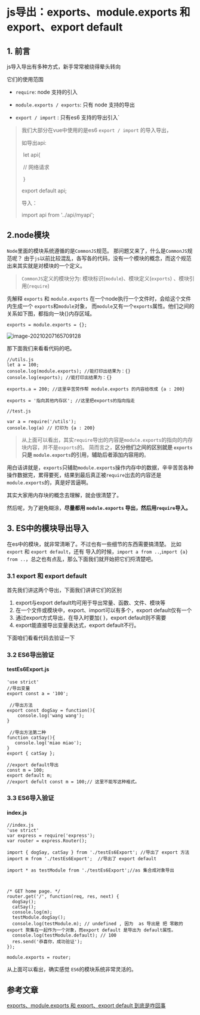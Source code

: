 # js导出：exports、module.exports 和 export、export default

## 1. 前言

js导入导出有多种方式，新手常常被绕得晕头转向

它们的使用范围

- `require`: node 支持的引入

- `module.exports / exports`: 只有 node 支持的导出
- `export / import` : 只有es6 支持的导出引入` 

>我们大部分在vue中使用的是es6 `export / import` 的导入导出，
>
>如导出api: 
>
>​	let api{
>
>​		// 网络请求
>
>​	}	
>
>export default api;
>
>导入：
>
>import api from '../api/myapi';

## 2.node模块

`Node`里面的模块系统遵循的是`CommonJS`规范。 那问题又来了，什么是`CommonJS`规范呢？ 由于`js`以前比较混乱，各写各的代码，没有一个模块的概念，而这个规范出来其实就是对模块的一个定义。

> `CommonJS`定义的模块分为: 模块标识(`module`)、模块定义(`exports`) 、模块引用(`require`)

先解释 `exports` 和 `module.exports` 在一个node执行一个文件时，会给这个文件内生成一个 `exports`和`module`对象， 而`module`又有一个`exports`属性。他们之间的关系如下图，都指向一块{}内存区域。

```
exports = module.exports = {};
```



![image-20210207165709128](https://zszblog.oss-cn-beijing.aliyuncs.com/zszblog/blogimage-master/img/image-20210207165709128.png)



那下面我们来看看代码的吧。

```
//utils.js
let a = 100;
console.log(module.exports); //能打印出结果为：{}
console.log(exports); //能打印出结果为：{}

exports.a = 200; //这里辛苦劳作帮 module.exports 的内容给改成 {a : 200}

exports = '指向其他内存区'; //这里把exports的指向指走

//test.js

var a = require('/utils');
console.log(a) // 打印为 {a : 200} 

```

>从上面可以看出，其实`require`导出的内容是`module.exports`的指向的内存块内容，并不是`exports`的。 简而言之，**区分他们之间的区别就是 `exports` 只是 `module.exports`的引用，辅助后者添加内容用的**。

用白话讲就是，`exports`只辅助`module.exports`操作内存中的数据，辛辛苦苦各种操作数据完，累得要死，结果到最后真正被`require`出去的内容还是`module.exports`的，真是好苦逼啊。

其实大家用内存块的概念去理解，就会很清楚了。

然后呢，为了避免糊涂，**尽量都用 `module.exports` 导出，然后用`require`导入。**

## 3. ES中的模块导出导入

在es中的模块，就非常清晰了。不过也有一些细节的东西需要搞清楚。 比如 `export` 和 `export default`，还有 导入的时候，`import a from ..`,`import {a} from ..`，总之也有点乱，那么下面我们就开始把它们捋清楚吧。

### 3.1 export 和 export default

首先我们讲这两个导出，下面我们讲讲它们的区别

1. export与export default均可用于导出常量、函数、文件、模块等
2. 在一个文件或模块中，export、import可以有多个，export default仅有一个
3. 通过export方式导出，在导入时要加{ }，export default则不需要
4. export能直接导出变量表达式，export default不行。

下面咱们看看代码去验证一下

### 3.2 ES6导出验证

#### testEs6Export.js

```
'use strict'
//导出变量
export const a = '100';  

 //导出方法
export const dogSay = function(){ 
    console.log('wang wang');
}

 //导出方法第二种
function catSay(){
   console.log('miao miao'); 
}
export { catSay };

//export default导出
const m = 100;
export default m; 
//export defult const m = 100;// 这里不能写这种格式。
```

### 3.3 ES6导入验证

#### index.js

```
//index.js
'use strict'
var express = require('express');
var router = express.Router();

import { dogSay, catSay } from './testEs6Export'; //导出了 export 方法 
import m from './testEs6Export';  //导出了 export default 

import * as testModule from './testEs6Export';//as 集合成对象导出



/* GET home page. */
router.get('/', function(req, res, next) {
  dogSay();
  catSay();
  console.log(m);
  testModule.dogSay();
  console.log(testModule.m); // undefined , 因为  as 导出是 把 零散的 export 聚集在一起作为一个对象，而export default 是导出为 default属性。
  console.log(testModule.default); // 100
  res.send('恭喜你，成功验证');
});

module.exports = router;

```

从上面可以看出，确实感觉 `ES6`的模块系统非常灵活的。

## 参考文章

[exports、module.exports 和 export、export default 到底是咋回事](https://juejin.im/post/6844903489257095181)

